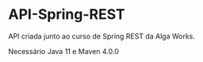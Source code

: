 # API-Spring-REST
API criada junto ao curso de Spring REST da Alga Works.

Necessário Java 11 e Maven 4.0.0

